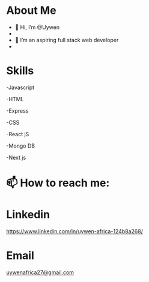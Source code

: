 # About Me

- 👋 Hi, I’m @Uywen
- 
- 👀 I’m an aspiring full stack web developer
- 
# Skills

-Javascript

-HTML

-Express

-CSS

-React jS

-Mongo DB

-Next js

# 📫 How to reach me:

# Linkedin
https://www.linkedin.com/in/uywen-africa-124b8a268/

# Email

uywenafrica27@gmail.com

<!---
Uywen/Uywen is a ✨ special ✨ repository because its `README.md` (this file) appears on your GitHub profile.
You can click the Preview link to take a look at your changes.
--->
